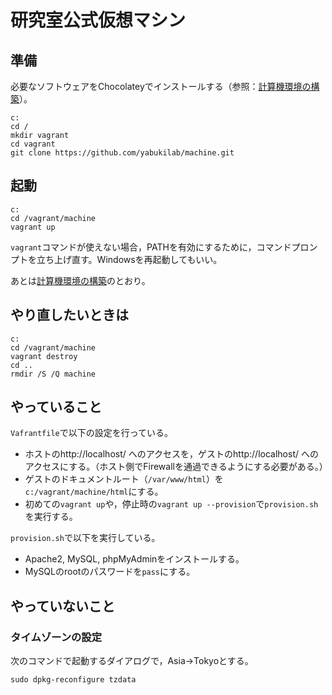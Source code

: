 # 研究室公式仮想マシン

## 準備

必要なソフトウェアをChocolateyでインストールする（参照：[計算機環境の構築](https://github.com/yabukilab/main/blob/master/%E8%A8%88%E7%AE%97%E6%A9%9F%E7%92%B0%E5%A2%83%E3%81%AE%E6%A7%8B%E7%AF%89.md)）。

```
c:
cd /
mkdir vagrant
cd vagrant
git clone https://github.com/yabukilab/machine.git
```

## 起動

```
c:
cd /vagrant/machine
vagrant up
```

`vagrant`コマンドが使えない場合，PATHを有効にするために，コマンドプロンプトを立ち上げ直す。Windowsを再起動してもいい。

あとは[計算機環境の構築](https://github.com/yabukilab/main/blob/master/%E8%A8%88%E7%AE%97%E6%A9%9F%E7%92%B0%E5%A2%83%E3%81%AE%E6%A7%8B%E7%AF%89.md)のとおり。

## やり直したいときは

```
c:
cd /vagrant/machine
vagrant destroy
cd ..
rmdir /S /Q machine
```

## やっていること

`Vafrantfile`で以下の設定を行っている。

* ホストのhttp://localhost/ へのアクセスを，ゲストのhttp://localhost/ へのアクセスにする。（ホスト側でFirewallを通過できるようにする必要がある。）
* ゲストのドキュメントルート（`/var/www/html`）を`c:/vagrant/machine/html`にする。
* 初めての`vagrant up`や，停止時の`vagrant up --provision`で`provision.sh`を実行する。

`provision.sh`で以下を実行している。

* Apache2, MySQL, phpMyAdminをインストールする。
* MySQLのrootのパスワードを`pass`にする。

## やっていないこと

### タイムゾーンの設定

次のコマンドで起動するダイアログで，Asia→Tokyoとする。
```
sudo dpkg-reconfigure tzdata
```
